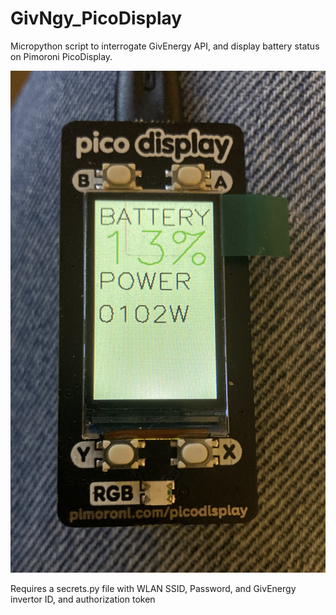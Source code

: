 # GivNgy_PicoDisplay
Micropython script to interrogate GivEnergy API, and display battery status on Pimoroni PicoDisplay.

![Screenshot](PicoDisplayStatus.png)


Requires a secrets.py file with WLAN SSID, Password, and GivEnergy invertor ID, and authorization token

